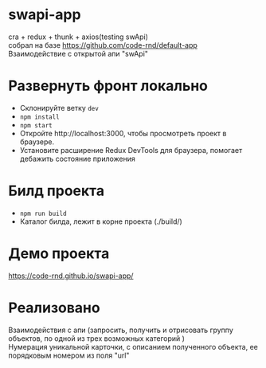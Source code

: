 # swapi-app

cra + redux + thunk + axios(testing swApi) <br>
собрал на базе https://github.com/code-rnd/default-app <br>
Взаимодействие с открытой апи "swApi" <br>

# Развернуть фронт локально

<ul>
  <li>Склонируйте ветку <code>dev</code></li>
  <li><code>npm install</code></li>
  <li><code>npm start</code></li>
  <li>Откройте http://localhost:3000, чтобы просмотреть проект в браузере.</li>
  <li>Установите расширение Redux DevTools для браузера, помогает дебажить состояние приложения</li>
 </ul>
 
 # Билд проекта
 <ul>
  <li><code>npm run build</code></li>
  <li>Каталог билда, лежит в корне проекта (./build/)</li>
 </ul>
 
 # Демо проекта
 https://code-rnd.github.io/swapi-app/

# Реализовано

Взаимодействия с апи (запросить, получить и отрисовать группу объектов, по одной из трех возможных категорий ) <br>
Нумерация уникальной карточки, с описанием полученного объекта, ее порядковым номером из поля "url" <br>
